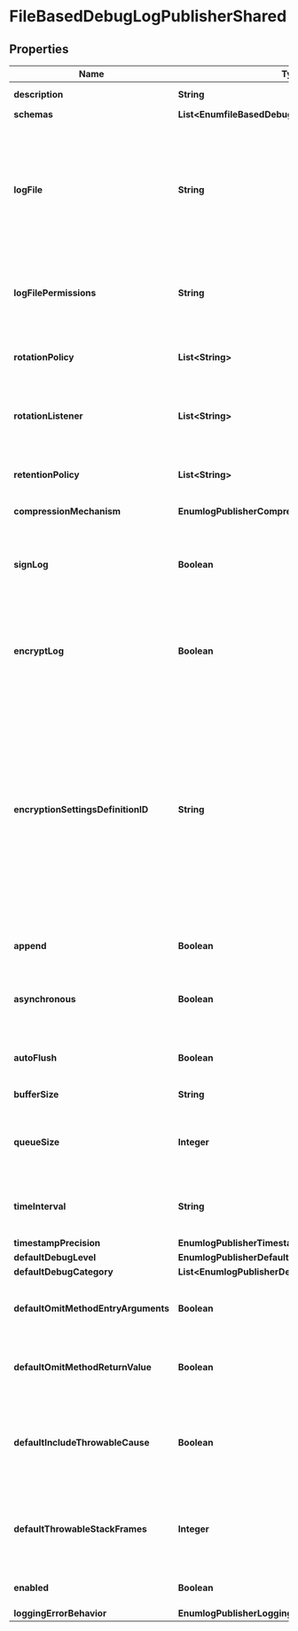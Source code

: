 

# FileBasedDebugLogPublisherShared


## Properties

| Name | Type | Description | Notes |
|------------ | ------------- | ------------- | -------------|
|**description** | **String** | A description for this Log Publisher |  [optional] |
|**schemas** | **List&lt;EnumfileBasedDebugLogPublisherSchemaUrn&gt;** |  |  |
|**logFile** | **String** | The file name to use for the log files generated by the File Based Debug Log Publisher. The path to the file can be specified either as relative to the server root or as an absolute path. |  |
|**logFilePermissions** | **String** | The UNIX permissions of the log files created by this File Based Debug Log Publisher. |  [optional] |
|**rotationPolicy** | **List&lt;String&gt;** | The rotation policy to use for the File Based Debug Log Publisher . |  [optional] |
|**rotationListener** | **List&lt;String&gt;** | A listener that should be notified whenever a log file is rotated out of service. |  [optional] |
|**retentionPolicy** | **List&lt;String&gt;** | The retention policy to use for the File Based Debug Log Publisher . |  [optional] |
|**compressionMechanism** | **EnumlogPublisherCompressionMechanismProp** |  |  [optional] |
|**signLog** | **Boolean** | Indicates whether the log should be cryptographically signed so that the log content cannot be altered in an undetectable manner. |  [optional] |
|**encryptLog** | **Boolean** | Indicates whether log files should be encrypted so that their content is not available to unauthorized users. |  [optional] |
|**encryptionSettingsDefinitionID** | **String** | Specifies the ID of the encryption settings definition that should be used to encrypt the data. If this is not provided, the server&#39;s preferred encryption settings definition will be used. The \&quot;encryption-settings list\&quot; command can be used to obtain a list of the encryption settings definitions available in the server. |  [optional] |
|**append** | **Boolean** | Specifies whether to append to existing log files. |  [optional] |
|**asynchronous** | **Boolean** | Indicates whether the File Based Debug Log Publisher will publish records asynchronously. |  [optional] |
|**autoFlush** | **Boolean** | Specifies whether to flush the writer after every log record. |  [optional] |
|**bufferSize** | **String** | Specifies the log file buffer size. |  [optional] |
|**queueSize** | **Integer** | The maximum number of log records that can be stored in the asynchronous queue. |  [optional] |
|**timeInterval** | **String** | Specifies the interval at which to check whether the log files need to be rotated. |  [optional] |
|**timestampPrecision** | **EnumlogPublisherTimestampPrecisionProp** |  |  [optional] |
|**defaultDebugLevel** | **EnumlogPublisherDefaultDebugLevelProp** |  |  [optional] |
|**defaultDebugCategory** | **List&lt;EnumlogPublisherDefaultDebugCategoryProp&gt;** |  |  [optional] |
|**defaultOmitMethodEntryArguments** | **Boolean** | Indicates whether to include method arguments in debug messages logged by default. |  [optional] |
|**defaultOmitMethodReturnValue** | **Boolean** | Indicates whether to include the return value in debug messages logged by default. |  [optional] |
|**defaultIncludeThrowableCause** | **Boolean** | Indicates whether to include the cause of exceptions in exception thrown and caught messages logged by default. |  [optional] |
|**defaultThrowableStackFrames** | **Integer** | Indicates the number of stack frames to include in the stack trace for method entry and exception thrown messages. |  [optional] |
|**enabled** | **Boolean** | Indicates whether the Log Publisher is enabled for use. |  |
|**loggingErrorBehavior** | **EnumlogPublisherLoggingErrorBehaviorProp** |  |  [optional] |



